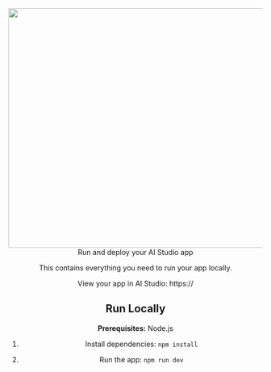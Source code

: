 <div align="center">
<img width="1200" height="475" alt="GHBanner" src="https://github.com/user-attachments/assets/
</div>

# Run and deploy your AI Studio app

This contains everything you need to run your app locally.

View your app in AI Studio: https://

## Run Locally

**Prerequisites:**  Node.js


1. Install dependencies:
   `npm install`

3. Run the app:
   `npm run dev`
